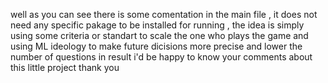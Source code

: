 well as you can see there is some comentation in the main file , it does not need any specific pakage to be installed for running ,
the idea is simply using some criteria or standart to scale the one who plays the game and using ML ideology to make future dicisions more precise and lower the number of questions in result
i'd be happy to know your comments about this little project thank you
